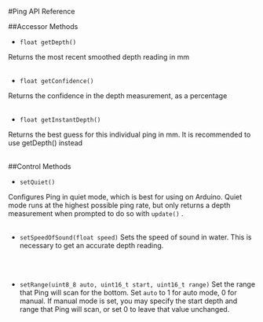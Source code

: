 #Ping API Reference

##Accessor Methods

* `float getDepth()`

Returns the most recent smoothed depth reading in mm
<br/>
<br/>

* `float getConfidence()`

Returns the confidence in the depth measurement, as a percentage
<br/>
<br/>

* `float getInstantDepth()`

Returns the best guess for this individual ping in mm. It is recommended to use getDepth() instead
<br/>
<br/>

##Control Methods

* `setQuiet()`

Configures Ping in quiet mode, which is best for using on Arduino. Quiet mode runs at the highest possible ping rate, but only returns a depth measurement when prompted to do so with `update()` . 
<br/>
<br/>

* `setSpeedOfSound(float speed)`
Sets the speed of sound in water. This is necessary to get an accurate depth reading. 
<br/>
<br/>


* `setRange(uint8_8 auto, uint16_t start, uint16_t range)`
Set the range that Ping will scan for the bottom. Set `auto` to 1 for auto mode, 0 for manual. If manual mode is set, you may specify the start depth and range that Ping will scan, or set 0 to leave that value unchanged.
<br/>
<br/>
